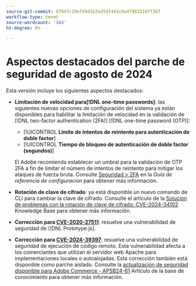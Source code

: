 ```yaml
---
source-git-commit: 07947c20ef49d1b3ad5df441c0a47982216ff36f
workflow-type: tm+mt
source-wordcount: '164'
ht-degree: 0%

---
```

# Aspectos destacados del parche de seguridad de agosto de 2024

Esta versión incluye los siguientes aspectos destacados:

* **Limitación de velocidad para[!DNL one-time passwords]**: las siguientes nuevas opciones de configuración del sistema ya están disponibles para habilitar la limitación de velocidad en la validación de [!DNL two-factor authentication (2FA)] [!DNL one-time password (OTP)]:

   * [!UICONTROL **Límite de intentos de reintento para autenticación de doble factor**]
   * [!UICONTROL **Tiempo de bloqueo de autenticación de doble factor (segundos)**]

  El Adobe recomienda establecer un umbral para la validación de OTP 2FA a fin de limitar el número de intentos de reintento para mitigar los ataques de fuerza bruta. Consulte [Seguridad > 2FA](https://experienceleague.adobe.com/en/docs/commerce-admin/config/security/2fa) en la _Guía de referencia de configuración_ para obtener más información. <!-- AC-12095 -->

* **Rotación de clave de cifrado**: ya está disponible un nuevo comando de CLI para cambiar la clave de cifrado. Consulte el artículo de la [Solución de problemas con la rotación de clave de cifrado: CVE-2024-34102](https://experienceleague.adobe.com/en/docs/commerce-knowledge-base/kb/troubleshooting/known-issues-patches-attached/troubleshooting-encryption-key-rotation-cve-2024-34102) Knowledge Base para obtener más información.

* **Corrección para [CVE-2020-27511](https://nvd.nist.gov/vuln/detail/CVE-2020-27511)**: resuelve una vulnerabilidad de seguridad de [!DNL Prototype.js].<!-- AC-11936 -->

* **Corrección para [CVE-2024-39397](https://nvd.nist.gov/vuln/detail/CVE-2024-39397)**: resuelve una vulnerabilidad de seguridad de ejecución de código remoto. Esta vulnerabilidad afecta a los comerciantes que utilizan el servidor web Apache para implementaciones locales o autoalojadas. Esta corrección también está disponible como parche aislado. Consulte la [actualización de seguridad disponible para Adobe Commerce - APSB24-61](https://experienceleague.adobe.com/en/docs/commerce-knowledge-base/kb/troubleshooting/known-issues-patches-attached/security-update-available-for-adobe-commerce-apsb24-61) Artículo de la base de conocimiento para obtener más información.<!-- ACSD-60551 -->
